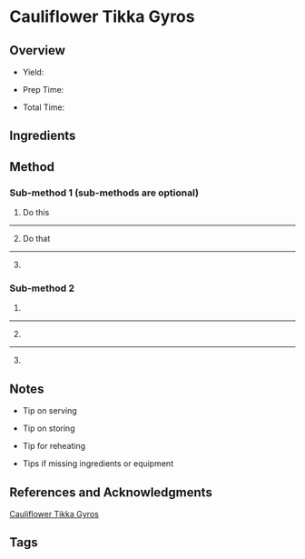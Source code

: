 # Cauliflower Tikka Gyros

## Overview

- Yield:

- Prep Time:

- Total Time:

## Ingredients



## Method

### Sub-method 1 (sub-methods are optional)

1. Do this
---
2. Do that
---
3.

### Sub-method 2

1.
---
2.
---
3.

## Notes

- Tip on serving

- Tip on storing

- Tip for reheating

- Tips if missing ingredients or equipment

## References and Acknowledgments

[Cauliflower Tikka Gyros](https://www.reddit.com/r/MobKitchen/comments/ajp8do/cauliflower_tikka_gyros/)

## Tags


